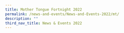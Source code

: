 ```yaml
---
title: Mother Tongue Fortnight 2022
permalink: /news-and-events/News-and-Events-2022/mt/
description: ""
third_nav_title: News & Events 2022
---
```

